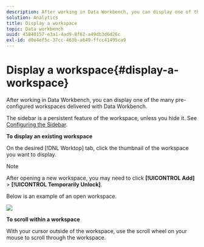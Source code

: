 ```yaml
---
description: After working in Data Workbench, you can display one of the many pre-configured workspaces delivered with Data Workbench.
solution: Analytics
title: Display a workspace
topic: Data workbench
uuid: 45840157-e3a1-4ad9-8f62-a49db3d6d26c
exl-id: d0e4ef5c-37cc-463b-a649-ffcc41495ca9
---
```

# Display a workspace{#display-a-workspace}

After working in Data Workbench, you can display one of the many pre-configured workspaces delivered with Data Workbench.

 The sidebar is a persistent feature of the workspace, unless you hide it. See [Configuring the Sidebar](../../../home/c-get-started/c-config-sidebar.md#concept-41db771b302e43018e5a9daa40b397e6).

**To display an existing workspace**

On the desired [!DNL Worktop] tab, click the thumbnail of the workspace you want to display.

>[!NOTE]
>
>After opening a new workspace, you may need to click **[!UICONTROL Add]** > **[!UICONTROL Temporarily Unlock]**.

Below is an example of an open workspace.

![](assets/client-dis.png)

**To scroll within a workspace**

With your cursor outside of the workspace, use the scroll wheel on your mouse to scroll through the workspace.
